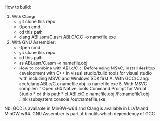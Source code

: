 How to build:
1. With Clang:
   - git clone this repo
   - Open cmd
   - cd this path
   - clang ABI.asm/C.asm ABI.C/C.C -o namefile.exe
2. With GNU Assembler:
   - Open cmd
   - git clone this repo
   - cd this path
   - as ABI.asm/C.asm -o namefile.obj
   - How to combine with ABI.c/C.c:
      Before using MSVC, install desktop development with C++ in visual studio/build tools for visual studio with including MSVC and Windows SDK first
      A. With GCC/Clang:
         gcc/clang ABI.c/C.c namefile.obj -o namefile.exe
      B. With MSVC compiler:
         * Open x64 Native Tools Command Prompt for Visual Studio
         * cd this path
         * cl ABI.c/C.c namefile.obj /Fo:namefile1.obj /link /subsystem:console /out:namefile.exe

Nb: GCC is available in MinGW-w64 and Clang is available in LLVM and MinGW-w64. GNU Assembler is part of binutils which dependency of GCC
